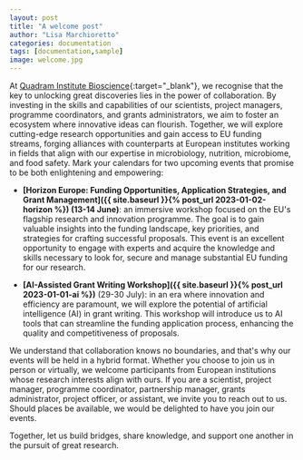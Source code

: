 ```yaml
---
layout: post
title: "A welcome post"
author: "Lisa Marchioretto"
categories: documentation
tags: [documentation,sample]
image: welcome.jpg
---
```


At [Quadram Institute Bioscience](https://quadram.ac.uk/){:target="_blank"}, we recognise that the key to unlocking great discoveries lies in the power of collaboration. By investing in the skills and capabilities of our scientists, project managers, programme coordinators, and grants administrators, we aim to foster an ecosystem where innovative ideas can flourish. Together, we will explore cutting-edge research opportunities and gain access to EU funding streams, forging alliances with counterparts at European institutes working in fields that align with our expertise in microbiology, nutrition, microbiome, and food safety.
Mark your calendars for two upcoming events that promise to be both enlightening and empowering:

* **[Horizon Europe: Funding Opportunities, Application Strategies, and Grant Management]({{ site.baseurl }}{%  post_url 2023-01-02-horizon %}) (13-14 June)**: an immersive workshop focused on the EU's flagship research and innovation programme. The goal is to gain valuable insights into the funding landscape, key priorities, and strategies for crafting successful proposals. This event is an excellent opportunity to engage with experts and acquire the knowledge and skills necessary to look for, secure and manage substantial EU funding for our research.
   
* **[AI-Assisted Grant Writing Workshop]({{ site.baseurl }}{%  post_url 2023-01-01-ai %})** (29-30 July): in an era where innovation and efficiency are paramount, we will explore the potential of artificial intelligence (AI) in grant writing. This workshop will introduce us to AI tools that can streamline the funding application process, enhancing the quality and competitiveness of proposals. 

We understand that collaboration knows no boundaries, and that's why our events will be held in a hybrid format. Whether you choose to join us in person or virtually, we welcome participants from European institutions whose research interests align with ours. If you are a scientist, project manager, programme coordinator, partnership manager, grants administrator, project officer, or assistant, we invite you to reach out to us. Should places be available, we would be delighted to have you join our events.

Together, let us build bridges, share knowledge, and support one another in the pursuit of great research.